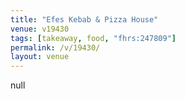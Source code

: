 ```yaml
---
title: "Efes Kebab & Pizza House"
venue: v19430
tags: [takeaway, food, "fhrs:247809"]
permalink: /v/19430/
layout: venue
---
```

null